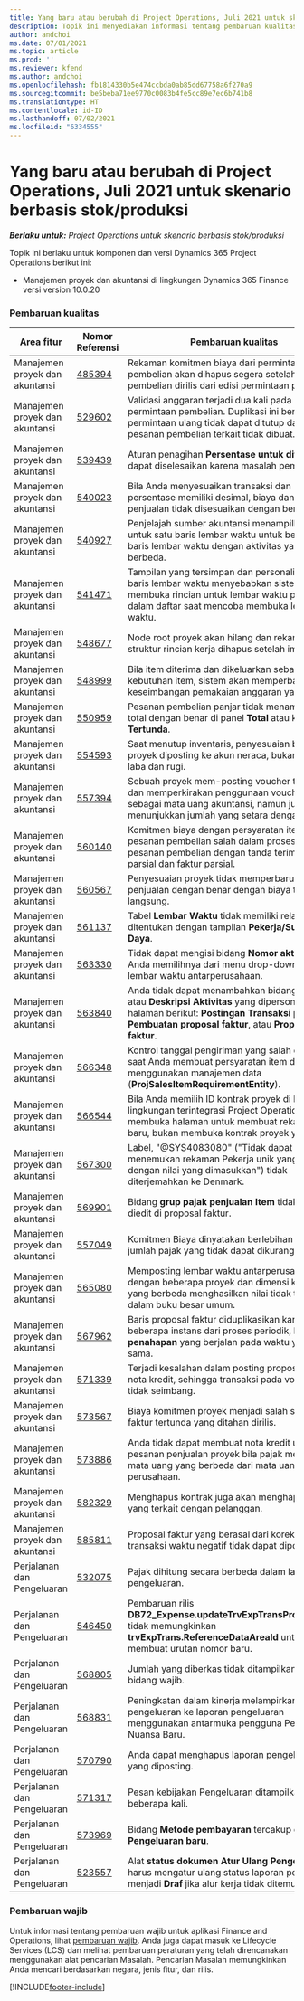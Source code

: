 ```yaml
---
title: Yang baru atau berubah di Project Operations, Juli 2021 untuk skenario berbasis stok/produksi
description: Topik ini menyediakan informasi tentang pembaruan kualitas yang tersedia dalam skenario Project Operations yang dirilis Pada Bulan Juli 2021 untuk skenario berbasis produksi/stok.
author: andchoi
ms.date: 07/01/2021
ms.topic: article
ms.prod: ''
ms.reviewer: kfend
ms.author: andchoi
ms.openlocfilehash: fb1814330b5e474ccbda0ab85dd67758a6f270a9
ms.sourcegitcommit: be5beba71ee9770c0083b4fe5cc89e7ec6b741b8
ms.translationtype: HT
ms.contentlocale: id-ID
ms.lasthandoff: 07/02/2021
ms.locfileid: "6334555"
---
```

# <a name="whats-new-or-changed-in-project-operations-july-2021-for-stockedproduction-based-scenarios"></a>Yang baru atau berubah di Project Operations, Juli 2021 untuk skenario berbasis stok/produksi

_**Berlaku untuk:** Project Operations untuk skenario berbasis stok/produksi_

Topik ini berlaku untuk komponen dan versi Dynamics 365 Project Operations berikut ini:

- Manajemen proyek dan akuntansi di lingkungan Dynamics 365 Finance versi version 10.0.20
 
### <a name="quality-updates"></a>Pembaruan kualitas
                                                                                                                                                                                  
| Area fitur                      | Nomor Referensi| Pembaruan kualitas                                                                                                                                                                          |
|-----------------------------------|--------|---------------------------------------------------------------------------------------------------------------------------------------------------------------------------------|
| Manajemen proyek dan akuntansi | [485394](https://fix.lcs.dynamics.com/Issue/Details/?bugId=485394) | Rekaman komitmen biaya dari permintaan pembelian akan dihapus segera setelah pesanan pembelian dirilis dari edisi permintaan pembelian.                                                                           |
| Manajemen proyek dan akuntansi | [529602](https://fix.lcs.dynamics.com/Issue/Details/?bugId=529602) | Validasi anggaran terjadi dua kali pada permintaan pembelian. Duplikasi ini berarti bahwa permintaan ulang tidak dapat ditutup dan pesanan pembelian terkait tidak dibuat.                                                                                                                        |
| Manajemen proyek dan akuntansi | [539439](https://fix.lcs.dynamics.com/Issue/Details/?bugId=539439) | Aturan penagihan **Persentase untuk ditagih** tidak dapat diselesaikan karena masalah pembulatan.                                                                              |
| Manajemen proyek dan akuntansi | [540023](https://fix.lcs.dynamics.com/Issue/Details/?bugId=540023) | Bila Anda menyesuaikan transaksi dan persentase memiliki desimal, biaya dan harga penjualan tidak disesuaikan dengan benar.                                      |
| Manajemen proyek dan akuntansi | [540927](https://fix.lcs.dynamics.com/Issue/Details/?bugId=540927) | Penjelajah sumber akuntansi menampilkan jam untuk satu baris lembar waktu untuk beberapa baris lembar waktu dengan aktivitas yang berbeda.                                      |
| Manajemen proyek dan akuntansi | [541471](https://fix.lcs.dynamics.com/Issue/Details/?bugId=541471) | Tampilan yang tersimpan dan personalisasi detail baris lembar waktu menyebabkan sistem selalu membuka rincian untuk lembar waktu pertama dalam daftar saat mencoba membuka lembar waktu.  |
| Manajemen proyek dan akuntansi | [548677](https://fix.lcs.dynamics.com/Issue/Details/?bugId=548677) | Node root proyek akan hilang dan rekaman struktur rincian kerja dihapus setelah impor.                                                                                             |
| Manajemen proyek dan akuntansi | [548999](https://fix.lcs.dynamics.com/Issue/Details/?bugId=548999) | Bila item diterima dan dikeluarkan sebagian dari kebutuhan item, sistem akan memperbarui keseimbangan pemakaian anggaran yang salah. |
| Manajemen proyek dan akuntansi | [550959](https://fix.lcs.dynamics.com/Issue/Details/?bugId=550959) | Pesanan pembelian panjar tidak menampilkan total dengan benar di panel **Total** atau kisi **faktur Tertunda**.                                                                  |
| Manajemen proyek dan akuntansi | [554593](https://fix.lcs.dynamics.com/Issue/Details/?bugId=554593) | Saat menutup inventaris, penyesuaian biaya item proyek diposting ke akun neraca, bukan akun laba dan rugi.                                                            |
| Manajemen proyek dan akuntansi | [557394](https://fix.lcs.dynamics.com/Issue/Details/?bugId=557394) | Sebuah proyek mem-posting voucher transaksi dan memperkirakan penggunaan voucher USD sebagai mata uang akuntansi, namun jumlahnya menunjukkan jumlah yang setara dengan CAD.              |
| Manajemen proyek dan akuntansi | [560140](https://fix.lcs.dynamics.com/Issue/Details/?bugId=560140) | Komitmen biaya dengan persyaratan item dan pesanan pembelian salah dalam proses faktur pesanan pembelian dengan tanda terima produk parsial dan faktur parsial.       |
| Manajemen proyek dan akuntansi | [560567](https://fix.lcs.dynamics.com/Issue/Details/?bugId=560567) | Penyesuaian proyek tidak memperbarui jumlah penjualan dengan benar dengan biaya tidak langsung.                                                                                    |
| Manajemen proyek dan akuntansi | [561137](https://fix.lcs.dynamics.com/Issue/Details/?bugId=561137) | Tabel **Lembar Waktu** tidak memiliki relasi yang ditentukan dengan tampilan **Pekerja/Sumber Daya**.                                                                                   |
| Manajemen proyek dan akuntansi | [563330](https://fix.lcs.dynamics.com/Issue/Details/?bugId=563330) | Tidak dapat mengisi bidang **Nomor aktivitas** saat Anda memilihnya dari menu drop-down untuk lembar waktu antarperusahaan.                                                                 |
| Manajemen proyek dan akuntansi | [563840](https://fix.lcs.dynamics.com/Issue/Details/?bugId=563840) | Anda tidak dapat menambahkan bidang **Tujuan** atau **Deskripsi Aktivitas** yang dipersonalkan ke halaman berikut: **Postingan Transaksi proyek**, **Pembuatan proposal faktur**, atau **Proposal faktur**.  |
| Manajemen proyek dan akuntansi | [566348](https://fix.lcs.dynamics.com/Issue/Details/?bugId=566348) | Kontrol tanggal pengiriman yang salah diberikan saat Anda membuat persyaratan item dengan menggunakan manajemen data (**ProjSalesItemRequirementEntity**).                                              |
| Manajemen proyek dan akuntansi | [566544](https://fix.lcs.dynamics.com/Issue/Details/?bugId=566544) | Bila Anda memilih ID kontrak proyek di Finance, lingkungan terintegrasi Project Operations akan membuka halaman untuk membuat rekaman baru, bukan membuka kontrak proyek yang ada.                                                                                                                 |
| Manajemen proyek dan akuntansi | [567300](https://fix.lcs.dynamics.com/Issue/Details/?bugId=567300) |  Label, "@SYS4083080" ("Tidak dapat menemukan rekaman Pekerja unik yang terkait dengan nilai yang dimasukkan") tidak diterjemahkan ke Denmark.                                |
| Manajemen proyek dan akuntansi | [569901](https://fix.lcs.dynamics.com/Issue/Details/?bugId=569901) | Bidang **grup pajak penjualan Item** tidak dapat diedit di proposal faktur.                                                                               |
| Manajemen proyek dan akuntansi | [557049](https://fix.lcs.dynamics.com/Issue/Details/?bugId=557049) | Komitmen Biaya dinyatakan berlebihan dengan jumlah pajak yang tidak dapat dikurangkan.                                                                                                    |
| Manajemen proyek dan akuntansi | [565080](https://fix.lcs.dynamics.com/Issue/Details/?bugId=565080) | Memposting lembar waktu antarperusahaan dengan beberapa proyek dan dimensi keuangan yang berbeda menghasilkan nilai tidak terduga dalam buku besar umum.                             |
| Manajemen proyek dan akuntansi | [567962](https://fix.lcs.dynamics.com/Issue/Details/?bugId=567962) | Baris proposal faktur diduplikasikan karena beberapa instans dari proses periodik, **Impor dari penahapan** yang berjalan pada waktu yang sama.                                      |
| Manajemen proyek dan akuntansi | [571339](https://fix.lcs.dynamics.com/Issue/Details/?bugId=571339) | Terjadi kesalahan dalam posting proposal faktur nota kredit, sehingga transaksi pada voucher tidak seimbang.    |
| Manajemen proyek dan akuntansi | [573567](https://fix.lcs.dynamics.com/Issue/Details/?bugId=573567) | Biaya komitmen proyek menjadi salah setelah faktur tertunda yang ditahan dirilis.                                                                             |
| Manajemen proyek dan akuntansi | [573886](https://fix.lcs.dynamics.com/Issue/Details/?bugId=573886) | Anda tidak dapat membuat nota kredit untuk pesanan penjualan proyek bila pajak memiliki mata uang yang berbeda dari mata uang perusahaan.                                      |
| Manajemen proyek dan akuntansi | [582329](https://fix.lcs.dynamics.com/Issue/Details/?bugId=582329) | Menghapus kontrak juga akan menghapus alamat yang terkait dengan pelanggan.                                                                                     |
| Manajemen proyek dan akuntansi | [585811](https://fix.lcs.dynamics.com/Issue/Details/?bugId=585811) | Proposal faktur yang berasal dari koreksi transaksi waktu negatif tidak dapat diposting.                                                                    |
| Perjalanan dan Pengeluaran                  | [532075](https://fix.lcs.dynamics.com/Issue/Details/?bugId=532075) | Pajak dihitung secara berbeda dalam laporan pengeluaran.                                                                                                                  |
| Perjalanan dan Pengeluaran                  | [546450](https://fix.lcs.dynamics.com/Issue/Details/?bugId=546450) | Pembaruan rilis **DB72_Expense.updateTrvExpTransProjTransId()**   tidak memungkinkan **trvExpTrans.ReferenceDataAreaId** untuk membuat urutan nomor baru.                    |
| Perjalanan dan Pengeluaran                  | [568805](https://fix.lcs.dynamics.com/Issue/Details/?bugId=568805) | Jumlah yang diberkas tidak ditampilkan dengan bidang wajib.                                                                                                             |
| Perjalanan dan Pengeluaran                  | [568831](https://fix.lcs.dynamics.com/Issue/Details/?bugId=568831) | Peningkatan dalam kinerja melampirkan pengeluaran ke laporan pengeluaran menggunakan antarmuka pengguna Pengeluaran Nuansa Baru.                                                            |
| Perjalanan dan Pengeluaran                  | [570790](https://fix.lcs.dynamics.com/Issue/Details/?bugId=570790) | Anda dapat menghapus laporan pengeluaran yang diposting.                                                                                           |
| Perjalanan dan Pengeluaran                  | [571317](https://fix.lcs.dynamics.com/Issue/Details/?bugId=571317) | Pesan kebijakan Pengeluaran ditampilkan beberapa kali.                                                                                                       |
| Perjalanan dan Pengeluaran                  | [573969](https://fix.lcs.dynamics.com/Issue/Details/?bugId=573969) | Bidang **Metode pembayaran** tercakup di panel **Pengeluaran baru**.                                                                                                      |
| Perjalanan dan Pengeluaran                  | [523557](https://fix.lcs.dynamics.com/Issue/Details/?bugId=523557) | Alat **status dokumen Atur Ulang Pengeluaran** harus mengatur ulang status laporan pengeluaran menjadi **Draf** jika alur kerja tidak ditemukan. 

### <a name="regulatory-updates"></a>Pembaruan wajib
Untuk informasi tentang pembaruan wajib untuk aplikasi Finance and Operations, lihat [pembaruan wajib](/dynamics365/finance/localizations/regulatory-updates). Anda juga dapat masuk ke Lifecycle Services (LCS) dan melihat pembaruan peraturan yang telah direncanakan menggunakan alat pencarian Masalah. Pencarian Masalah memungkinkan Anda mencari berdasarkan negara, jenis fitur, dan rilis.


[!INCLUDE[footer-include](../../includes/footer-banner.md)]
